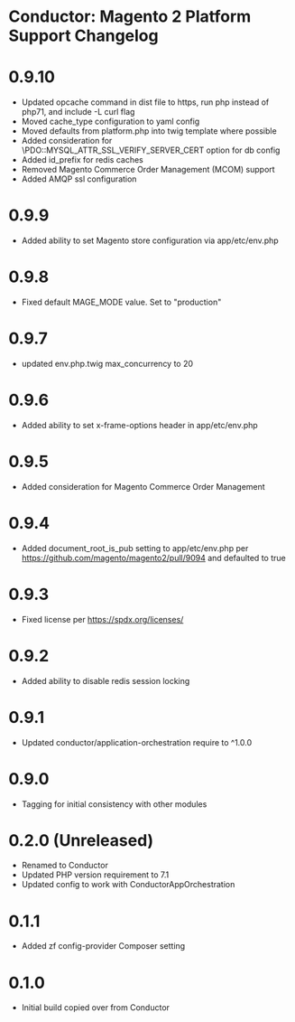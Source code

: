 Conductor: Magento 2 Platform Support Changelog
==============================================

# 0.9.10
- Updated opcache command in dist file to https, run php instead of php71, and include -L curl flag
- Moved cache_type configuration to yaml config
- Moved defaults from platform.php into twig template where possible
- Added consideration for \PDO::MYSQL_ATTR_SSL_VERIFY_SERVER_CERT option for db config
- Added id_prefix for redis caches
- Removed Magento Commerce Order Management (MCOM) support
- Added AMQP ssl configuration

# 0.9.9
- Added ability to set Magento store configuration via app/etc/env.php

# 0.9.8
- Fixed default MAGE_MODE value. Set to "production"

# 0.9.7
- updated env.php.twig max_concurrency to 20

# 0.9.6
- Added ability to set x-frame-options header in app/etc/env.php

# 0.9.5
- Added consideration for Magento Commerce Order Management

# 0.9.4
- Added document_root_is_pub setting to app/etc/env.php per 
  https://github.com/magento/magento2/pull/9094 and defaulted to true

# 0.9.3
- Fixed license per https://spdx.org/licenses/

# 0.9.2
- Added ability to disable redis session locking

# 0.9.1
- Updated conductor/application-orchestration require to ^1.0.0

# 0.9.0
- Tagging for initial consistency with other modules

# 0.2.0 (Unreleased)
- Renamed to Conductor
- Updated PHP version requirement to 7.1
- Updated config to work with ConductorAppOrchestration

# 0.1.1
- Added zf config-provider Composer setting

# 0.1.0
- Initial build copied over from Conductor
